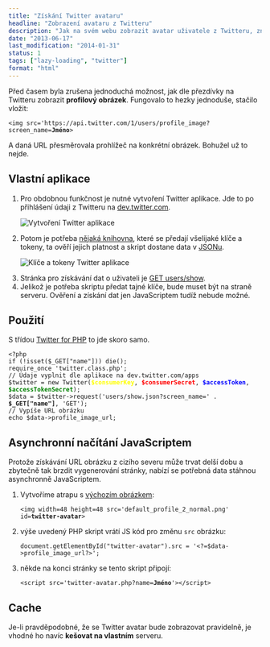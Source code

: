 ```yaml
---
title: "Získání Twitter avataru"
headline: "Zobrazení avataru z Twitteru"
description: "Jak na svém webu zobrazit avatar uživatele z Twitteru, známe-li jeho jméno/přezdívku."
date: "2013-06-17"
last_modification: "2014-01-31"
status: 1
tags: ["lazy-loading", "twitter"]
format: "html"
---
```


<p>Před časem byla zrušena jednoduchá možnost, jak dle přezdívky na Twitteru zobrazit <b>profilový obrázek</b>. Fungovalo to hezky jednoduše, stačilo vložit:
<pre><code>&lt;img src='https://api.twitter.com/1/users/profile_image?screen_name=<b>Jméno</b>></code></pre>
<p>A daná URL přesměrovala prohlížeč na konkrétní obrázek. Bohužel už to nejde.

<h2>Vlastní aplikace</h2>
<ol><li>Pro obdobnou funkčnost je nutné vytvoření Twitter aplikace. Jde to po přihlášení údaji z Twitteru na <a href='https://dev.twitter.com/apps'>dev.twitter.com</a>.
<p><img class=border src='/files/twitter-avatar/create-app.png' alt='Vytvoření Twitter aplikace'>
<li>Potom je potřeba <a href='http://phpfashion.com/twitter-for-php'>nějaká knihovna</a>, které se předají všelijaké klíče a tokeny, ta ověří jejich platnost a skript dostane data v <a href="/json">JSONu</a>.
<p><img class=border src='/files/twitter-avatar/key-token.png' alt='Klíče a tokeny Twitter aplikace'>
<li>Stránka pro získávání dat o uživateli je <a href='https://dev.twitter.com/docs/api/1.1/get/users/show'>GET users/show</a>.
<li>Jelikož je potřeba skriptu předat tajné klíče, bude muset být na straně serveru. Ověření a získání dat jen JavaScriptem tudíž nebude možné.
</ol>

<h2 id='pouziti'>Použití</h2>
<p>S třídou <a href='https://github.com/dg/twitter-php'>Twitter for PHP</a> to jde skoro samo.

<pre><code>&lt;?php
if (!isset($_GET["name"])) die();
require_once 'twitter.class.php';
// Údaje vyplnit dle aplikace na dev.twitter.com/apps
$twitter = new Twitter(<font color=yellow><b>$consumerKey</b></font>, <font color=red><b>$consumerSecret</b></font>, <font color=blue><b>$accessToken</b></font>, <font color=green><b>$accessTokenSecret</b></font>);
$data = $twitter->request('users/show.json?screen_name=' . <b>$_GET["name"]</b>, 'GET');
// Vypíše URL obrázku
echo $data->profile_image_url;</code></pre>

<h2 id=asynchronni>Asynchronní načítání JavaScriptem</h2>
<p>Protože získávání URL obrázku z cizího severu může trvat delší dobu a zbytečně tak brzdit vygenerování stránky, nabízí se potřebná data stáhnou asynchronně JavaScriptem.

<ol>
<li>Vytvoříme atrapu s <a href='https://si0.twimg.com/sticky/default_profile_images/default_profile_2_normal.png'>výchozím obrázkem</a>:
<pre><code>&lt;img width=48 height=48 src='default_profile_2_normal.png' id=<b>twitter-avatar</b>></code></pre>
<li>výše uvedený PHP skript vrátí JS kód pro změnu <code>src</code> obrázku:
<pre><code>document.getElementById("twitter-avatar").src = '&lt;?=$data->profile_image_url?>';</code></pre>
<li>někde na konci stránky se tento skript připojí:
<pre><code>&lt;script src='twitter-avatar.php?name=<b>Jméno</b>'>&lt;/script></code></pre>
</ol>

<h2 id=cache>Cache</h2>
  <p>Je-li pravděpodobné, že se Twitter avatar bude zobrazovat pravidelně, je vhodné ho navíc <b>kešovat na vlastním</b> serveru.
